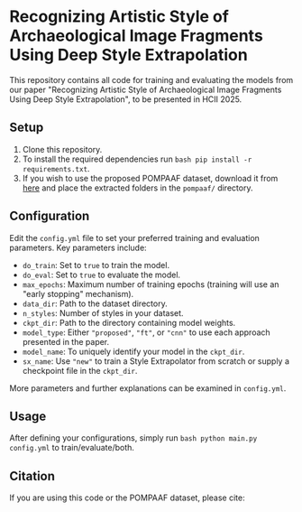 # Recognizing Artistic Style of Archaeological Image Fragments Using Deep Style Extrapolation

This repository contains all code for training and evaluating the models from our paper "Recognizing Artistic Style of Archaeological Image Fragments Using Deep Style Extrapolation", to be presented in HCII 2025.

## Setup
1. Clone this repository.
2. To install the required dependencies run ```bash pip install -r requirements.txt```.
3. If you wish to use the proposed POMPAAF dataset, download it from [here](https://bgu365.sharepoint.com/:f:/s/ICVL/ElyJxN--aONDsd83cVwu4FABsPQqGKrV_3HYb480omJHHA?e=sna8Bh) and place the extracted folders in the `pompaaf/` directory.

## Configuration
Edit the `config.yml` file to set your preferred training and evaluation parameters. Key parameters include:
- `do_train`: Set to `true` to train the model.
- `do_eval`: Set to `true` to evaluate the model.
- `max_epochs`: Maximum number of training epochs (training will use an "early stopping" mechanism).
- `data_dir`: Path to the dataset directory.
- `n_styles`: Number of styles in your dataset.
- `ckpt_dir`: Path to the directory containing model weights.
- `model_type`: Either `"proposed"`, `"ft"`, or `"cnn"` to use each approach presented in the paper.
- `model_name`: To uniquely identify your model in the `ckpt_dir`.
- `sx_name`: Use `"new"` to train a Style Extrapolator from scratch or supply a checkpoint file in the `ckpt_dir`.

More parameters and further explanations can be examined in `config.yml`.

## Usage
After defining your configurations, simply run ```bash python main.py config.yml``` to train/evaluate/both.

## Citation
If you are using this code or the POMPAAF dataset, please cite:

